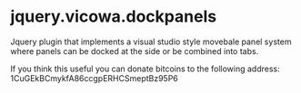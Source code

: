 jquery.vicowa.dockpanels
========================

Jquery plugin that implements a visual studio style movebale panel system where panels can be docked at the side or be combined into tabs.


If you think this useful you can donate bitcoins to the following address: 1CuGEkBCmykfA86ccgpERHCSmeptBz95P6
